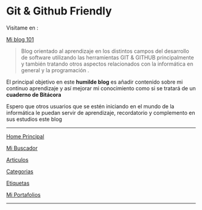 
# Git & Github Friendly

Visitame en :

[Mi blog 101](https://rvsweb.github.io/git-github/)

> Blog orientado al aprendizaje en los distintos campos del desarrollo de software utilizando las herramientas GIT & GITHUB principalmente y también tratando otros aspectos relacionados con la informática en general y la programación .

El principal objetivo en este **humilde blog** es añadir contenido sobre mi continuo aprendizaje y así mejorar mi conocimiento como si se tratará de un **cuaderno de Bitácora**

Espero que otros usuarios que se estén iniciando en el mundo de la informática le puedan servir de aprendizaje, recordatorio y complemento en sus estudios este blog

* * *

[Home Principal](https://rvsweb.github.io/git-github/)

[Mi Buscador](https://rvsweb.github.io/git-github/buscador/)

[Articulos](https://rvsweb.github.io/git-github/year-archive/)

[Categorias](https://rvsweb.github.io/git-github/categories/)

[Etiquetas](https://rvsweb.github.io/git-github/tags/)

[Mi Portafolios](https://rvsweb.github.io/git-github/portfolio/)

* * *

